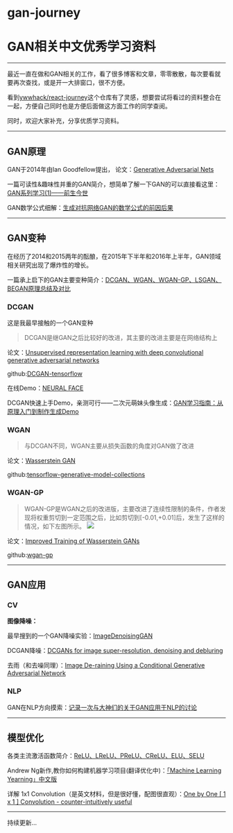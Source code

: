 # gan-journey
# GAN相关中文优秀学习资料
***
最近一直在做和GAN相关的工作，看了很多博客和文章，零零散散，每次要看就要再次查找，或是开一大排窗口，很不方便。

看到[ywwhack/react-journey](https://github.com/ywwhack/react-journey)这个仓库有了灵感，想要尝试将看过的资料整合在一起，方便自己同时也是方便后面做这方面工作的同学查阅。

同时，欢迎大家补充，分享优质学习资料。
***
## GAN原理
GAN于2014年由Ian Goodfellow提出，
论文：[Generative Adversarial Nets](http://papers.nips.cc/paper/5423-generative-adversarial-nets) 

一篇可读性&趣味性并重的GAN简介，想简单了解一下GAN的可以直接看这里：[GAN系列学习(1)——前生今世](https://mp.weixin.qq.com/s?__biz=MzUyMjE2MTE0Mw==&mid=2247484964&idx=1&sn=a859222f408a991dbade1909917595ae&chksm=f9d158bccea6d1aa5a7afb17d39c704d719a7b47613250bff50928343fe49a63a72c27e7bab0&scene=21#wechat_redirect)

GAN数学公式细解：[生成对抗网络GAN的数学公式的前因后果](https://blog.csdn.net/liuweizj12/article/details/73741434)

***

## GAN变种
在经历了2014和2015两年的酝酿，在2015年下半年和2016年上半年，GAN领域相关研究出现了爆炸性的增长。

一篇承上启下的GAN主要变种简介：[DCGAN、WGAN、WGAN-GP、LSGAN、BEGAN原理总结及对比](https://blog.csdn.net/qq_25737169/article/details/78857788)

### DCGAN
这是我最早接触的一个GAN变种
> DCGAN是继GAN之后比较好的改进，其主要的改进主要是在网络结构上

论文：[Unsupervised representation learning with deep convolutional generative adversarial networks](https://arxiv.org/abs/1511.06434)

github:[DCGAN-tensorflow](https://github.com/carpedm20/DCGAN-tensorflow)

在线Demo：[NEURAL FACE](https://carpedm20.github.io/faces/)

DCGAN快速上手Demo，亲测可行——二次元萌妹头像生成：[GAN学习指南：从原理入门到制作生成Demo](https://zhuanlan.zhihu.com/p/24767059)

### WGAN
> 与DCGAN不同，WGAN主要从损失函数的角度对GAN做了改进

论文：[Wasserstein GAN](https://arxiv.org/pdf/1701.07875.pdf)

github:[tensorflow-generative-model-collections](https://github.com/hwalsuklee/tensorflow-generative-model-collections)

### WGAN-GP
> WGAN-GP是WGAN之后的改进版，主要改进了连续性限制的条件，作者发现将权重剪切到一定范围之后，比如剪切到[-0.01,+0.01]后，发生了这样的情况，如下左图所示。
![](http://pci87zelt.bkt.clouddn.com/FjOmi2PW9VwdRrKOVHdZgZ6kXyhF)

论文：[Improved Training of Wasserstein GANs](https://arxiv.org/pdf/1704.00028.pdf)

github:[wgan-gp](https://github.com/caogang/wgan-gp)
***

## GAN应用
### CV
**图像降噪：**

最早搜到的一个GAN降噪实验：[ImageDenoisingGAN](https://github.com/manumathewthomas/ImageDenoisingGAN)

DCGAN降噪：[DCGANs for image super-resolution, denoising and debluring](http://web.stanford.edu/class/ee367/Winter2017/yan_wang_ee367_win17_report.pdf)

去雨（和去噪同理）：[Image De-raining Using a Conditional Generative Adversarial Network](https://arxiv.org/abs/1701.05957)

### NLP
GAN在NLP方向摸索：[记录一次与大神们的关于GAN应用于NLP的讨论](https://www.jianshu.com/p/32e164883eab)

***
## 模型优化
各类主流激活函数简介：[ReLU、LReLU、PReLU、CReLU、ELU、SELU](https://blog.csdn.net/qq_20909377/article/details/79133981)

Andrew Ng新作,教你如何构建机器学习项目(翻译优化中)：[「Machine Learning Yearning」中文版](https://accepteddoge.github.io/machine-learning-yearning-cn/)

详解 1x1 Convolution（是英文材料，但是很好懂，配图很直观）：[One by One [ 1 x 1 ] Convolution - counter-intuitively useful](https://iamaaditya.github.io/2016/03/one-by-one-convolution/)
***
持续更新...

